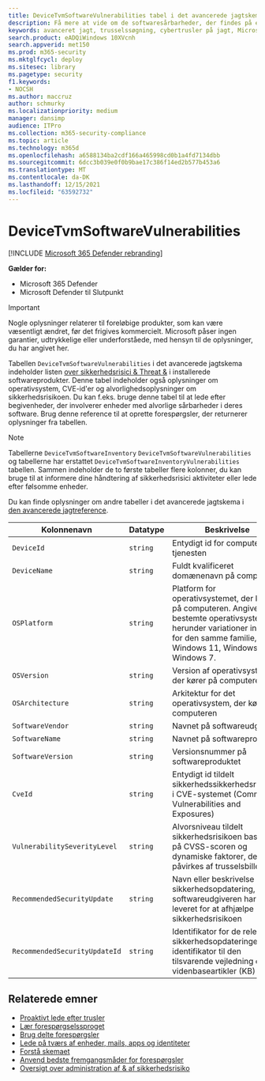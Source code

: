 ```yaml
---
title: DeviceTvmSoftwareVulnerabilities tabel i det avancerede jagtskema
description: Få mere at vide om de softwaresårbarheder, der findes på enheder, og listen over tilgængelige sikkerhedsopdateringer, der adresserer hver sikkerhedsrisiko i tabellen DeviceTvmSoftwareVulner i det avancerede søgeskema.
keywords: avanceret jagt, trusselssøgning, cybertrusler på jagt, Microsoft 365 Defender, microsoft 365, m365, søg, forespørgsel, telemetri, skemareference, kusto, tabel, kolonne, datatype, beskrivelse, trussel & håndtering af sikkerhedsrisici, TVM, enhedshåndtering, software, lager, sårbarheder, CVE-id, OS DeviceTvmSoftwareInventoryVulnerabilities
search.product: eADQiWindows 10XVcnh
search.appverid: met150
ms.prod: m365-security
ms.mktglfcycl: deploy
ms.sitesec: library
ms.pagetype: security
f1.keywords:
- NOCSH
ms.author: maccruz
author: schmurky
ms.localizationpriority: medium
manager: dansimp
audience: ITPro
ms.collection: m365-security-compliance
ms.topic: article
ms.technology: m365d
ms.openlocfilehash: a6588134ba2cdf166a465998cd0b1a4fd7134dbb
ms.sourcegitcommit: 6dcc3b039e0f0b9bae17c386f14ed2b577b453a6
ms.translationtype: MT
ms.contentlocale: da-DK
ms.lasthandoff: 12/15/2021
ms.locfileid: "63592732"
---
```

# <a name="devicetvmsoftwarevulnerabilities"></a>DeviceTvmSoftwareVulnerabilities

[!INCLUDE [Microsoft 365 Defender rebranding](../includes/microsoft-defender.md)]


**Gælder for:**
- Microsoft 365 Defender
- Microsoft Defender til Slutpunkt

>[!IMPORTANT]
> Nogle oplysninger relaterer til foreløbige produkter, som kan være væsentligt ændret, før det frigives kommercielt. Microsoft påser ingen garantier, udtrykkelige eller underforståede, med hensyn til de oplysninger, du har angivet her.

Tabellen `DeviceTvmSoftwareVulnerabilities` i det avancerede jagtskema indeholder listen [over sikkerhedsrisici & Threat &](/windows/security/threat-protection/microsoft-defender-atp/next-gen-threat-and-vuln-mgt) i installerede softwareprodukter. Denne tabel indeholder også oplysninger om operativsystem, CVE-id'er og alvorlighedsoplysninger om sikkerhedsrisikoen. Du kan f.eks. bruge denne tabel til at lede efter begivenheder, der involverer enheder med alvorlige sårbarheder i deres software. Brug denne reference til at oprette forespørgsler, der returnerer oplysninger fra tabellen.

>[!NOTE]
> Tabellerne `DeviceTvmSoftwareInventory` `DeviceTvmSoftwareVulnerabilities` og tabellerne har erstattet `DeviceTvmSoftwareInventoryVulnerabilities` tabellen. Sammen indeholder de to første tabeller flere kolonner, du kan bruge til at informere dine håndtering af sikkerhedsrisici aktiviteter eller lede efter følsomme enheder.

Du kan finde oplysninger om andre tabeller i det avancerede jagtskema i [den avancerede jagtreference](advanced-hunting-schema-tables.md).

| Kolonnenavn | Datatype | Beskrivelse |
|-------------|-----------|-------------|
| `DeviceId` | `string` | Entydigt id for computeren i tjenesten |
| `DeviceName` | `string` | Fuldt kvalificeret domænenavn på computeren |
| `OSPlatform` | `string` | Platform for operativsystemet, der kører på computeren. Angiver bestemte operativsystemer, herunder variationer inden for den samme familie, f.eks. Windows 11, Windows 10 og Windows 7. |
| `OSVersion` | `string` | Version af operativsystemet, der kører på computeren |
| `OSArchitecture` | `string` | Arkitektur for det operativsystem, der kører på computeren |
| `SoftwareVendor` | `string` | Navnet på softwareudgiveren |
| `SoftwareName` | `string` | Navnet på softwareproduktet |
| `SoftwareVersion` | `string` | Versionsnummer på softwareproduktet |
| `CveId` | `string` | Entydigt id tildelt sikkerhedssikkerhedsrisikoen i CVE-systemet (Common Vulnerabilities and Exposures) |
| `VulnerabilitySeverityLevel` | `string` | Alvorsniveau tildelt sikkerhedsrisikoen baseret på CVSS-scoren og dynamiske faktorer, der påvirkes af trusselsbilledet |
| `RecommendedSecurityUpdate` | `string` | Navn eller beskrivelse af den sikkerhedsopdatering, softwareudgiveren har leveret for at afhjælpe sikkerhedsrisikoen |
| `RecommendedSecurityUpdateId` | `string` | Identifikator for de relevante sikkerhedsopdateringer eller identifikator til den tilsvarende vejledning eller videnbaseartikler (KB) |



## <a name="related-topics"></a>Relaterede emner

- [Proaktivt lede efter trusler](advanced-hunting-overview.md)
- [Lær forespørgselssproget](advanced-hunting-query-language.md)
- [Brug delte forespørgsler](advanced-hunting-shared-queries.md)
- [Lede på tværs af enheder, mails, apps og identiteter](advanced-hunting-query-emails-devices.md)
- [Forstå skemaet](advanced-hunting-schema-tables.md)
- [Anvend bedste fremgangsmåder for forespørgsler](advanced-hunting-best-practices.md)
- [Oversigt over administration af & af sikkerhedsrisiko](/windows/security/threat-protection/microsoft-defender-atp/next-gen-threat-and-vuln-mgt)